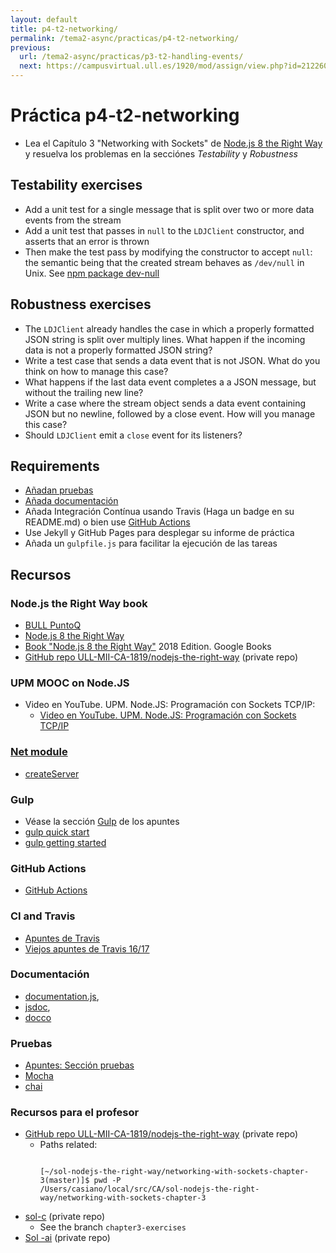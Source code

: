 ```yaml
---
layout: default
title: p4-t2-networking/
permalink: /tema2-async/practicas/p4-t2-networking/
previous:
  url: /tema2-async/practicas/p3-t2-handling-events/
  next: https://campusvirtual.ull.es/1920/mod/assign/view.php?id=212260
---
```


# Práctica p4-t2-networking

* Lea el Capítulo 3 "Networking with Sockets" de [Node.js 8 the Right Way]({{site.bull_permanente}}/15vbjs7/ullsfx4340000000247287) y resuelva los problemas en la secciónes *Testability* y *Robustness*


## Testability exercises

* Add a unit test for a single message that is split over two or more data events from the stream
* Add a unit test that passes in `null` to the `LDJClient` constructor, and asserts that an error is thrown 
* Then make the test pass by modifying the constructor to accept `null`: the semantic being that the created stream behaves as `/dev/null` in Unix. See [npm package dev-null](https://www.npmjs.com/package/dev-null)

## Robustness exercises

* The `LDJClient` already handles the case in which a properly formatted JSON string is split over multiply lines.  What happen if the incoming data is not a properly formatted JSON string?
* Write a test case that sends a data event that is not JSON. What do you think on how to manage this case?
* What happens if the last data event completes a a JSON message, but without the trailing new line?
* Write a case where the stream object sends a data event containing JSON but no newline, followed by a close event. How will you manage this case?
* Should `LDJClient` emit a `close` event for its listeners? 

## Requirements


* [Añadan pruebas](#pruebas)
* [Añada documentación](#documentaci%C3%B3n)
* Añada Integración Contínua usando Travis (Haga un badge en su README.md) o bien use [GitHub Actions]({{site.baseurl}}/tema4-devops/github-actions)
* Use Jekyll y GitHub Pages para desplegar su informe de práctica
* Añada un `gulpfile.js` para facilitar la ejecución de las tareas

## Recursos

### Node.js the Right Way book

* [BULL PuntoQ](https://www.ull.es/servicios/biblioteca/servicios/puntoq/)
* [Node.js 8 the Right Way]({{site.bull_permanente}}/15vbjs7/ullsfx4340000000247287)
* [Book "Node.js 8 the Right Way"](https://books.google.es/books?id=oA9QDwAAQBAJ&lpg=PT96&dq=should%20ldjclient%20emit%20a%20close%20event&hl=es&pg=PT61#v=onepage&q=should%20ldjclient%20emit%20a%20close%20event&f=false) 2018 Edition. Google Books
* [GitHub repo ULL-MII-CA-1819/nodejs-the-right-way](https://github.com/ULL-MII-CA-1819/nodejs-the-right-way) (private repo)

### UPM MOOC on Node.JS

* Video en YouTube. UPM. Node.JS: Programación con Sockets TCP/IP:
    - [Video en YouTube. UPM. Node.JS: Programación con Sockets TCP/IP](https://youtu.be/UjH7hw9fWWQ)


### [Net module](https://nodejs.org/api/net.html)

* [createServer](https://nodejs.org/api/net.html#net_net_createserver_options_connectionlistener)

### Gulp

* Véase la sección [Gulp](https://casianorodriguezleon.gitbooks.io/ull-esit-1617/apuntes/gulp/) de los apuntes
* [gulp quick start](https://gulpjs.com/docs/en/getting-started/quick-start)
* [gulp getting started](https://gulpjs.org/getting-started.html)

### GitHub Actions

* [GitHub Actions]({{site.baseurl}}/tema4-devops/github-actions)


### CI and Travis

* [Apuntes de Travis]({{site.baseurl}}/tema1-introduccion/travis)
* [Viejos apuntes de Travis 16/17](https://crguezl.github.io/ull-esit-1617/_book/apuntes/pruebas/travis.html)

### Documentación

* [documentation.js](http://documentation.js.org/), 
* [jsdoc](https://www.npmjs.com/package/jsdoc), 
* [docco](http://jashkenas.github.io/docco/)

### Pruebas


* [Apuntes: Sección pruebas]({{site.baseurl}}/tema1-introduccion/pruebas)
* [Mocha](https://mochajs.org/)
* [chai](https://www.chaijs.com/)

### Recursos para el profesor

* [GitHub repo ULL-MII-CA-1819/nodejs-the-right-way](https://github.com/ULL-MII-CA-1819/nodejs-the-right-way) (private repo)
  * Paths related:
    ```

    [~/sol-nodejs-the-right-way/networking-with-sockets-chapter-3(master)]$ pwd -P
    /Users/casiano/local/src/CA/sol-nodejs-the-right-way/networking-with-sockets-chapter-3

    ```
* [sol-c](https://github.com/ULL-MII-CA-1819/nodejs-the-right-way/tree/master/networking-with-sockets-chapter-3) (private repo)
  - See the branch `chapter3-exercises`
* [Sol -ai](https://github.com/ULL-MII-CA-1819/networking-ale-ivan)  (private repo)

